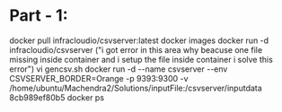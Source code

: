Part - 1:
=========

docker pull infracloudio/csvserver:latest
docker images
docker run -d infracloudio/csvserver ("i got error in this area why beacuse one file missing inside container and i setup the file inside container i solve this error")
vi gencsv.sh
docker run -d --name csvserver --env CSVSERVER_BORDER=Orange -p 9393:9300 -v /home/ubuntu/Machendra2/Solutions/inputFile:/csvserver/inputdata 8cb989ef80b5
docker ps
